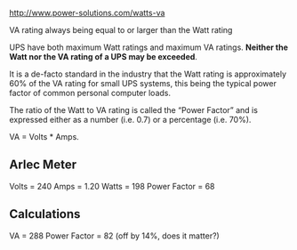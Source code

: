 http://www.power-solutions.com/watts-va

VA rating always being equal to or larger than the Watt rating

UPS have both maximum Watt ratings and maximum VA ratings. **Neither the Watt nor the VA rating of a UPS may be exceeded**.

It is a de-facto standard in the industry that the Watt rating is approximately 60% of the VA rating for small UPS systems, this being the typical power factor of common personal computer loads.

The ratio of the Watt to VA rating is called the “Power Factor” and is expressed either as a number (i.e. 0.7) or a percentage (i.e. 70%).

VA = Volts * Amps.

## Arlec Meter

Volts = 240
Amps = 1.20
Watts = 198
Power Factor = 68


## Calculations

VA = 288
Power Factor = 82 (off by 14%, does it matter?)


